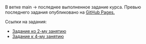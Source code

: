 В ветке main → последнее выполненное задание курса.
Превью последнего задания опубликовано на [GitHub Pages.](https://alliwantarenotavailable.github.io/GeekBrains_JavaScript_basics/)

Ссылки на задания:
- [Задание ко 2-му занятию](https://github.com/AllIWantAreNotAvailable/GeekBrains_JavaScript_basics/tree/Lesson-2)
- [Задание к 4-му занятию](https://github.com/AllIWantAreNotAvailable/GeekBrains_JavaScript_basics/tree/Lesson-4)
